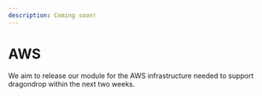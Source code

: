 ```yaml
---
description: Coming soon!
---
```


# AWS

We aim to release our module for the AWS infrastructure needed to support dragondrop within the next two weeks.
